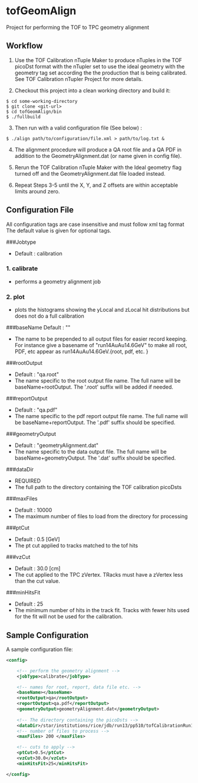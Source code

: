 tofGeomAlign
============

Project for performing the TOF to TPC geometry alignment


## Workflow
1)	Use the TOF Calibration nTuple Maker to produce nTuples in the TOF picoDst format with the nTupler set to use the ideal geometry with the geometry tag set according the the production that is being calibrated. See TOF Calibration nTupler Project for more details.

2) Checkout this project into a clean working directory and build it: 
```
$ cd some-working-directory	
$ git clone <git-url>
$ cd tofGeomAlign/bin
$ ./fullbuild
```

3) Then run with a valid configuration file (See below) :
```
$ ./align path/to/configuration/file.xml > path/to/log.txt &
```

4) The alignment procedure will produce a QA root file and a QA PDF in addition to the GeometryAlignment.dat (or name given in config file). 

5) Rerun the TOF Calibration nTuple Maker with the Ideal geometry flag turned off and the GeometryAlignment.dat file loaded instead.

6) Repeat Steps 3-5 until the X, Y, and Z offsets are within acceptable limits around zero.

## Configuration File

All configuration tags are case insensitive and must follow xml tag format
The default value is given for optional tags.

###Jobtype
* Default : calibration
### 1. calibrate
* performs a geometry alignment job
### 2. plot
* plots the histograms showing the yLocal and zLocal hit distributions but does not do a full calibration

###baseName
Default : ""
* The name to be prepended to all output files for easier record keeping. For instance give a basename of "run14AuAu14.6GeV" to make all root, PDF, etc appear as run14AuAu14.6GeV.{root, pdf, etc. } 

###rootOutput
* Default : "qa.root"
* The name specific to the root output file name. The full name will be baseName+rootOutput. The '.root' suffix will be added if needed.

###reportOutput
* Default : "qa.pdf"
* The name specific to the pdf report output file name. The full name will be baseName+reportOutput. The '.pdf' suffix should be specified.

###geometryOutput
* Default : "geometryAlignment.dat"
* The name specific to the data output file. The full name will be baseName+geometryOutput. The '.dat' suffix should be specified.

###dataDir
* REQUIRED
* The full path to the directory containing the TOF calibration picoDsts

###maxFiles
* Default : 10000
* The maximum number of files to load from the <dataDir> directory for processing

###ptCut
* Default : 0.5 [GeV]
* The pt cut applied to tracks matched to the tof hits

###vzCut
* Default : 30.0 [cm]
* The cut applied to the TPC zVertex. TRacks must have a zVertex less than the cut value.

###minHitsFit
* Default : 25
* The minimum number of hits in the track fit. Tracks with fewer hits used for the fit will not be used for the calibration.


## Sample Configuration
A sample configuration file:
```xml
<config>

	<!-- perform the geometry alignment -->
	<jobType>calibrate</jobType>

	<!-- names for root, report, data file etc. -->
	<baseName></baseName>
	<rootOutput>qa</rootOutput>
	<reportOutput>qa.pdf</reportOutput>
	<geometryOutput>geometryAlignment.dat</geometryOutput>
	
	<!-- The directory containing the picoDsts -->
	<dataDir>/star/institutions/rice/jdb/run13/pp510/tofCalibrationRun13/MuDstOutput/idealGeometry/output/</dataDir>
	<!-- number of files to process -->
	<maxFiles> 200 </maxFiles>

	<!-- cuts to apply -->
	<ptCut>0.5</ptCut>
	<vzCut>30.0</vzCut>
	<minHitsFit>25</minHitsFit>

</config>
```

